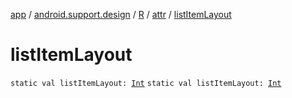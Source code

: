 [app](../../../index.md) / [android.support.design](../../index.md) / [R](../index.md) / [attr](index.md) / [listItemLayout](.)

# listItemLayout

`static val listItemLayout: `[`Int`](https://kotlinlang.org/api/latest/jvm/stdlib/kotlin/-int/index.html)
`static val listItemLayout: `[`Int`](https://kotlinlang.org/api/latest/jvm/stdlib/kotlin/-int/index.html)